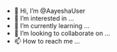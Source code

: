 - 👋 Hi, I’m @AayeshaUser
- 👀 I’m interested in ...
- 🌱 I’m currently learning ...
- 💞️ I’m looking to collaborate on ...
- 📫 How to reach me ...

<!---
AayeshaUser/AayeshaUser is a ✨ special ✨ repository because its `README.md` (this file) appears on your GitHub profile.
You can click the Preview link to take a look at your changes.
--->

